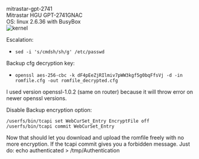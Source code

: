 mitrastar-gpt-2741\
Mitrastar HGU GPT-2741GNAC \
OS: linux 2.6.36 with BusyBox\
![kernel](https://github.com/alpacin0/mitrastar-gpt-2741/assets/16215180/c79601fe-73f3-4586-98d5-1344c0a1d7a8)

Escalation:
- ```sed -i 's/cmdsh/sh/g' /etc/passwd```

Backup cfg decryption key:
- ```openssl aes-256-cbc -k dF4pEeZjRIlmiv7pWW3kgf5g0bqFfsVj -d -in romfile.cfg -out romfile_decrypted.cfg```

I used version openssl-1.0.2 (same on router) because it will throw error on newer openssl versions.

Disable Backup encryption option:
```
/userfs/bin/tcapi set WebCurSet_Entry EncryptFile off
/userfs/bin/tcapi commit WebCurSet_Entry
```

Now that should let you download and upload the romfile freely with no more encryption.
If the tcapi commit gives you a forbidden message. Just do:
echo authenticated > /tmp/Authentication

